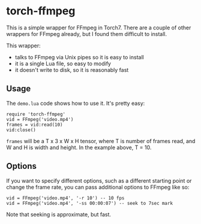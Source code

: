 # torch-ffmpeg
This is a simple wrapper for FFmpeg in Torch7. There are a couple of other wrappers for FFmpeg already, but I found them difficult to install.

This wrapper:
- talks to FFmpeg via Unix pipes so it is easy to install
- it is a single Lua file, so easy to modify 
- it doesn't write to disk, so it is reasonably fast

## Usage

The `demo.lua` code shows how to use it. It's pretty easy:

    require 'torch-ffmpeg'
    vid = FFmpeg('video.mp4')
    frames = vid:read(10)
    vid:close()
  
`frames` will be a T x 3 x W x H tensor, where T is number of frames read, and W and H is width and height. In the example above, T = 10.

## Options

If you want to specify different options, such as a different starting point or change the frame rate, you can pass additional options to FFmpeg like so:

    vid = FFmpeg('video.mp4', '-r 10') -- 10 fps
    vid = FFmpeg('video.mp4', '-ss 00:00:07') -- seek to 7sec mark

Note that seeking is approximate, but fast.

